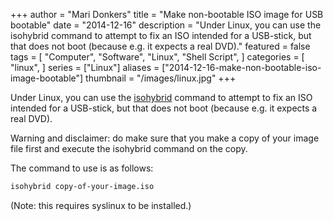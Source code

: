 +++
author = "Mari Donkers"
title = "Make non-bootable ISO image for USB bootable"
date = "2014-12-16"
description = "Under Linux, you can use the isohybrid command to attempt to fix an ISO intended for a USB-stick, but that does not boot (because e.g. it expects a real DVD)."
featured = false
tags = [
    "Computer",
    "Software",
    "Linux",
    "Shell Script",
]
categories = [
    "linux",
]
series = ["Linux"]
aliases = ["2014-12-16-make-non-bootable-iso-image-bootable"]
thumbnail = "/images/linux.jpg"
+++

Under Linux, you can use the [isohybrid](http://www.syslinux.org/wiki/index.php/Isohybrid) command to attempt to fix an ISO intended for a USB-stick, but that does not boot (because e.g. it expects a real DVD).
<!--more-->

Warning and disclaimer: do make sure that you make a copy of your image file first and execute the isohybrid command on the copy.

The command to use is as follows:

``` bash
isohybrid copy-of-your-image.iso
```

(Note: this requires syslinux to be installed.)
